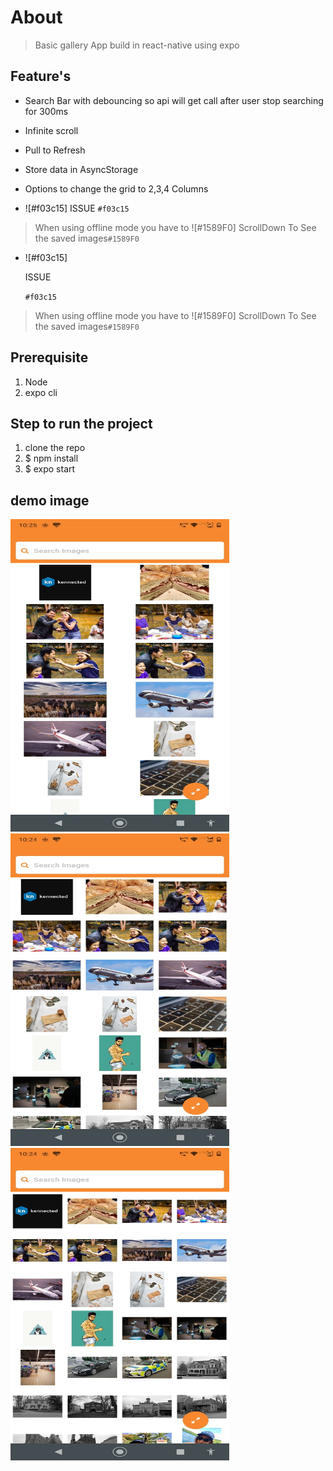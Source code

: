 # About
> Basic gallery App build in react-native using expo
## Feature's
- Search Bar with debouncing so api will get call after user stop searching for 300ms
- Infinite scroll 
- Pull to Refresh
- Store data in AsyncStorage 
- Options to change the grid to 2,3,4 Columns

- ![#f03c15] ISSUE `#f03c15`
> When using offline mode you have to ![#1589F0] ScrollDown To See the saved images`#1589F0`

- ![#f03c15] <p color="red">ISSUE<p> `#f03c15`
> When using offline mode you have to ![#1589F0] ScrollDown To See the saved images`#1589F0`

## Prerequisite
1. Node 
2. expo cli

## Step to run the project
1. clone the repo
2. $ npm install
3. $ expo start 

## demo image
<img src="Images/grid_2.jpeg" width="350" height="500">
<img src="Images/grid_3.jpeg" width="350" height="500">
<img src="Images/grid_4.jpeg" width="350" height="500">
